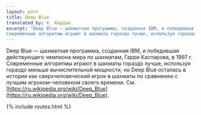 ```yaml
---
layout: post
title: Deep Blue
translated_by: К. Кирдан
excerpt: "Deep Blue — шахматная программа, созданная IBM, и победившая действующего чемпиона мира по шахматам, Гарри Каспарова, в 1997 г.
Современные алгоритмы играют в шахматы гораздо лучше, используя гораздо меньше вычислительной мощности, но Deep Blue осталась в истории как сверхчеловеческий игрок в шахматы по сравнению с лучшим игроком-человеком своего времени."
---
```

Deep Blue — шахматная программа, созданная IBM, и победившая действующего чемпиона мира по шахматам, Гарри Каспарова, в 1997 г.
Современные алгоритмы играют в шахматы гораздо лучше, используя гораздо меньше вычислительной мощности, но Deep Blue осталась в истории как сверхчеловеческий игрок в шахматы по сравнению с лучшим игроком-человеком своего времени. См. [https://ru.wikipedia.org/wiki/Deep_Blue](https://ru.wikipedia.org/wiki/Deep_Blue).

{% include routes.html %}
